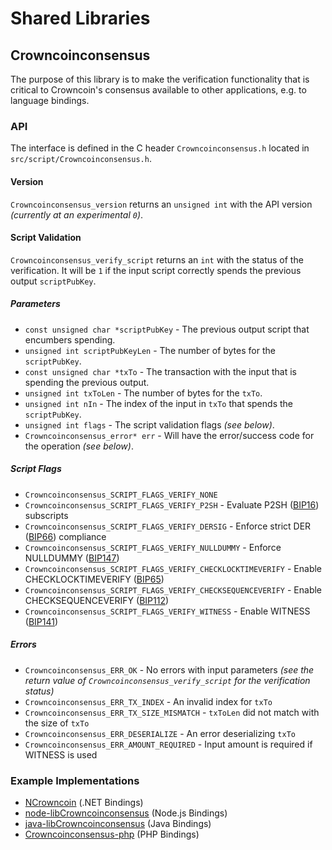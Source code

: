 Shared Libraries
================

## Crowncoinconsensus

The purpose of this library is to make the verification functionality that is critical to Crowncoin's consensus available to other applications, e.g. to language bindings.

### API

The interface is defined in the C header `Crowncoinconsensus.h` located in  `src/script/Crowncoinconsensus.h`.

#### Version

`Crowncoinconsensus_version` returns an `unsigned int` with the API version *(currently at an experimental `0`)*.

#### Script Validation

`Crowncoinconsensus_verify_script` returns an `int` with the status of the verification. It will be `1` if the input script correctly spends the previous output `scriptPubKey`.

##### Parameters
- `const unsigned char *scriptPubKey` - The previous output script that encumbers spending.
- `unsigned int scriptPubKeyLen` - The number of bytes for the `scriptPubKey`.
- `const unsigned char *txTo` - The transaction with the input that is spending the previous output.
- `unsigned int txToLen` - The number of bytes for the `txTo`.
- `unsigned int nIn` - The index of the input in `txTo` that spends the `scriptPubKey`.
- `unsigned int flags` - The script validation flags *(see below)*.
- `Crowncoinconsensus_error* err` - Will have the error/success code for the operation *(see below)*.

##### Script Flags
- `Crowncoinconsensus_SCRIPT_FLAGS_VERIFY_NONE`
- `Crowncoinconsensus_SCRIPT_FLAGS_VERIFY_P2SH` - Evaluate P2SH ([BIP16](https://github.com/Crowncoin/bips/blob/master/bip-0016.mediawiki)) subscripts
- `Crowncoinconsensus_SCRIPT_FLAGS_VERIFY_DERSIG` - Enforce strict DER ([BIP66](https://github.com/Crowncoin/bips/blob/master/bip-0066.mediawiki)) compliance
- `Crowncoinconsensus_SCRIPT_FLAGS_VERIFY_NULLDUMMY` - Enforce NULLDUMMY ([BIP147](https://github.com/Crowncoin/bips/blob/master/bip-0147.mediawiki))
- `Crowncoinconsensus_SCRIPT_FLAGS_VERIFY_CHECKLOCKTIMEVERIFY` - Enable CHECKLOCKTIMEVERIFY ([BIP65](https://github.com/Crowncoin/bips/blob/master/bip-0065.mediawiki))
- `Crowncoinconsensus_SCRIPT_FLAGS_VERIFY_CHECKSEQUENCEVERIFY` - Enable CHECKSEQUENCEVERIFY ([BIP112](https://github.com/Crowncoin/bips/blob/master/bip-0112.mediawiki))
- `Crowncoinconsensus_SCRIPT_FLAGS_VERIFY_WITNESS` - Enable WITNESS ([BIP141](https://github.com/Crowncoin/bips/blob/master/bip-0141.mediawiki))

##### Errors
- `Crowncoinconsensus_ERR_OK` - No errors with input parameters *(see the return value of `Crowncoinconsensus_verify_script` for the verification status)*
- `Crowncoinconsensus_ERR_TX_INDEX` - An invalid index for `txTo`
- `Crowncoinconsensus_ERR_TX_SIZE_MISMATCH` - `txToLen` did not match with the size of `txTo`
- `Crowncoinconsensus_ERR_DESERIALIZE` - An error deserializing `txTo`
- `Crowncoinconsensus_ERR_AMOUNT_REQUIRED` - Input amount is required if WITNESS is used

### Example Implementations
- [NCrowncoin](https://github.com/NicolasDorier/NCrowncoin/blob/master/NCrowncoin/Script.cs#L814) (.NET Bindings)
- [node-libCrowncoinconsensus](https://github.com/bitpay/node-libCrowncoinconsensus) (Node.js Bindings)
- [java-libCrowncoinconsensus](https://github.com/dexX7/java-libCrowncoinconsensus) (Java Bindings)
- [Crowncoinconsensus-php](https://github.com/Bit-Wasp/Crowncoinconsensus-php) (PHP Bindings)
